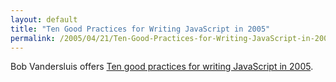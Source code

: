 ```yaml
---
layout: default
title: "Ten Good Practices for Writing JavaScript in 2005"
permalink: /2005/04/21/Ten-Good-Practices-for-Writing-JavaScript-in-2005/
---
```


Bob Vandersluis offers <a href="http://www.bobbyvandersluis.com/articles/goodpractices.php" target="_blank">Ten good practices for writing JavaScript in 2005</a>.